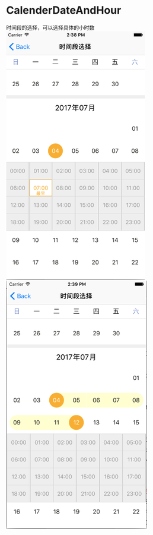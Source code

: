 # CalenderDateAndHour
时间段的选择，可以选择具体的小时数
![](https://github.com/anyifeihewenjie/CalenderDateAndHour/blob/master/1.png)
![](https://github.com/anyifeihewenjie/CalenderDateAndHour/blob/master/2.png)
